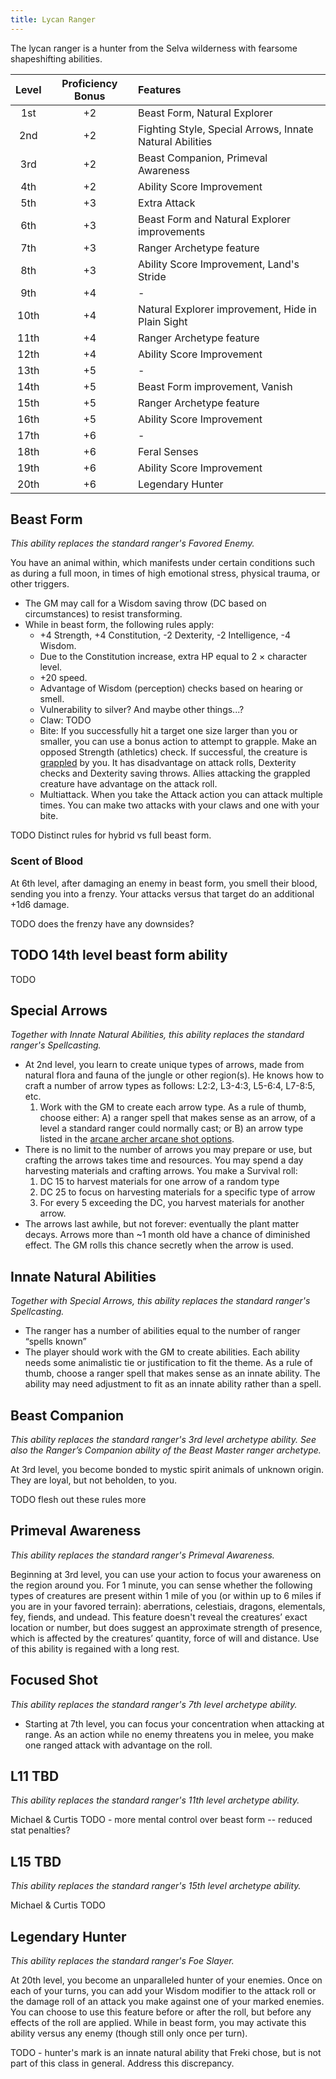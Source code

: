 ```yaml
---
title: Lycan Ranger
---
```


The lycan ranger is a hunter from the Selva wilderness with fearsome shapeshifting abilities.

| Level | Proficiency Bonus | Features |
|:-----:|:-----------------:|:---------|
|  1st  |        +2         | Beast Form, Natural Explorer |
|  2nd  |        +2         | Fighting Style, Special Arrows, Innate Natural Abilities |
|  3rd  |        +2         | Beast Companion, Primeval Awareness |
|  4th  |        +2         | Ability Score Improvement |
|  5th  |        +3         | Extra Attack
|  6th  |        +3         | Beast Form and Natural Explorer improvements |
|  7th  |        +3         | Ranger Archetype feature |
|  8th  |        +3         | Ability Score Improvement, Land's Stride |
|  9th  |        +4         | - |
| 10th  |        +4         | Natural Explorer improvement, Hide in Plain Sight |
| 11th  |        +4         | Ranger Archetype feature |
| 12th  |        +4         | Ability Score Improvement |
| 13th  |        +5         | - |
| 14th  |        +5         | Beast Form improvement, Vanish |
| 15th  |        +5         | Ranger Archetype feature |
| 16th  |        +5         | Ability Score Improvement |
| 17th  |        +6         | - |
| 18th  |        +6         | Feral Senses |
| 19th  |        +6         | Ability Score Improvement |
| 20th  |        +6         | Legendary Hunter |

## Beast Form

*This ability replaces the standard ranger's Favored Enemy.*

You have an animal within, which manifests under certain conditions such as during a full moon, in times of high emotional stress, physical trauma, or other triggers.
* The GM may call for a Wisdom saving throw (DC based on circumstances) to resist transforming.
* While in beast form, the following rules apply:
  * +4 Strength, +4 Constitution, -2 Dexterity, -2 Intelligence, -4 Wisdom.
  * Due to the Constitution increase, extra HP equal to 2 × character level.
  * +20 speed.
  * Advantage of Wisdom (perception) checks based on hearing or smell.
  * Vulnerability to silver? And maybe other things...?
  * Claw: TODO
  * Bite: If you successfully hit a target one size larger than you or smaller, you can use a bonus action to attempt to grapple. Make an opposed Strength (athletics) check. If successful, the creature is [grappled](http://www.5esrd.com/gamemastering/conditions/#Grappled) by you. It has disadvantage on attack rolls, Dexterity checks and Dexterity saving throws. Allies attacking the grappled creature have advantage on the attack roll.
  * Multiattack. When you take the Attack action you can attack multiple times. You can make two attacks with your claws and one with your bite.

TODO Distinct rules for hybrid vs full beast form.

### Scent of Blood

At 6th level, after damaging an enemy in beast form, you smell their blood, sending you into a frenzy. Your attacks versus that target do an additional +1d6 damage.

TODO does the frenzy have any downsides?

## TODO 14th level beast form ability

TODO

## Special Arrows

*Together with Innate Natural Abilities, this ability replaces the standard ranger's Spellcasting.*

* At 2nd level, you learn to create unique types of arrows, made from natural flora and fauna of the jungle or other region(s). He knows how to craft a number of arrow types as follows: L2:2, L3-4:3, L5-6:4, L7-8:5, etc.
  1. Work with the GM to create each arrow type. As a rule of thumb, choose either: A) a ranger spell that makes sense as an arrow, of a level a standard ranger could normally cast; or B) an arrow type listed in the [arcane archer arcane shot options](http://dnd5e.wikidot.com/fighter:arcane-archer).
* There is no limit to the number of arrows you may prepare or use, but crafting the arrows takes time and resources. You may spend a day harvesting materials and crafting arrows. You make a Survival roll:
  1. DC 15 to harvest materials for one arrow of a random type
  2. DC 25 to focus on harvesting materials for a specific type of arrow
  3. For every 5 exceeding the DC, you harvest materials for another arrow.
* The arrows last awhile, but not forever: eventually the plant matter decays. Arrows more than ~1 month old have a chance of diminished effect. The GM rolls this chance secretly when the arrow is used.

## Innate Natural Abilities

*Together with Special Arrows, this ability replaces the standard ranger's Spellcasting.*

* The ranger has a number of abilities equal to the number of ranger “spells known”
* The player should work with the GM to create abilities. Each ability needs some animalistic tie or justification to fit the theme. As a rule of thumb, choose a ranger spell that makes sense as an innate ability. The ability may need adjustment to fit as an innate ability rather than a spell.

## Beast Companion

*This ability replaces the standard ranger's 3rd level archetype ability. See also the Ranger’s Companion ability of the Beast Master ranger archetype.*

At 3rd level, you become bonded to mystic spirit animals of unknown origin. They are loyal, but not beholden, to you.

TODO flesh out these rules more

## Primeval Awareness

*This ability replaces the standard ranger's Primeval Awareness.*

Beginning at 3rd level, you can use your action to focus your awareness on the region around you. For 1 minute, you can sense whether the following types of creatures are present within 1 mile of you (or within up to 6 miles if you are in your favored terrain): aberrations, celestiais, dragons, elementals, fey, fiends, and undead. This feature doesn't reveal the creatures’ exact location or number, but does suggest an approximate strength of presence, which is affected by the creatures’ quantity, force of will and distance. Use of this ability is regained with a long rest.

## Focused Shot

*This ability replaces the standard ranger's 7th level archetype ability.*

* Starting at 7th level, you can focus your concentration when attacking at range. As an action while no enemy threatens you in melee, you make one ranged attack with advantage on the roll.

## L11 TBD

*This ability replaces the standard ranger's 11th level archetype ability.*

Michael & Curtis TODO - more mental control over beast form -- reduced stat penalties?

## L15 TBD

*This ability replaces the standard ranger's 15th level archetype ability.*

Michael & Curtis TODO

## Legendary Hunter

*This ability replaces the standard ranger's Foe Slayer.*

At 20th level, you become an unparalleled hunter of your enemies. Once on each of your turns, you can add your Wisdom modifier to the attack roll or the damage roll of an attack you make against one of your marked enemies. You can choose to use this feature before or after the roll, but before any effects of the roll are applied. While in beast form, you may activate this ability versus any enemy (though still only once per turn).

TODO - hunter's mark is an innate natural ability that Freki chose, but is not part of this class in general. Address this discrepancy.
